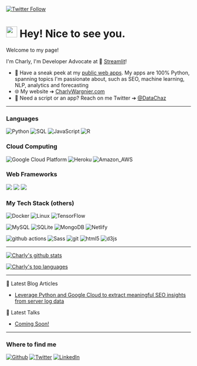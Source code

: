 
[![Twitter Follow](https://img.shields.io/twitter/follow/datachaz?label=People%20following%20me%20on%20Twitter&style=social)](https://twitter.com/intent/follow?screen_name=datachaz)

<h1><img src="https://emojis.slackmojis.com/emojis/images/1531849430/4246/blob-sunglasses.gif?1531849430" width="30"/> Hey! Nice to see you.</h1>

Welcome to my page! 

I'm Charly, I'm Developer Advocate at 🎈 [Streamlit](https://streamlit.io/)!

- 🚀 Have a sneak peek at my [public web apps](https://www.charlywargnier.com/my-public-web-apps). My apps are 100% Python, spanning topics I'm passionate about, such as SEO, machine learning, NLP, analytics and forecasting
- 🌐 My website ➔ [CharlyWargnier.com](https://www.charlywargnier.com/)
- 📱 Need a script or an app? Reach on me Twitter ➔ [@DataChaz](https://twitter.com/DataChaz)

---

### Languages

![Python](https://img.shields.io/badge/Python-3776AB?style=flat-square&logo=python&logoColor=white)
![SQL](https://img.shields.io/badge/-SQL-900?&logo=SQL)
![JavaScript](https://img.shields.io/badge/-JavaScript-000?&logo=JavaScript)
![R](https://img.shields.io/badge/R-276DC3?style=flat-square&logo=r&logoColor=white)

<h3>Cloud Computing</h3>
<p>
  
<img alt="Google Cloud Platform" src="https://img.shields.io/badge/-Google_Cloud_Platform-1a73e8?style=flat-square&logo=google-cloud&logoColor=white" />
<img alt="Heroku" src="https://img.shields.io/badge/-Heroku-430098?style=flat-square&logo=heroku&logoColor=white" />
<img alt="Amazon_AWS" src="https://img.shields.io/badge/Amazon_AWS-232F3E?style=flat-square&logo=amazon-aws&logoColor=white" />

</p>

### Web Frameworks

[![](https://img.shields.io/badge/-🎈%20Streamlit-910)](https://streamlit.io/)
![](https://img.shields.io/badge/Django-092E20?style=flat-square&logo=django&logoColor=white/)
![](https://img.shields.io/badge/Flask-000000?style=flat-square&logo=flask&logoColor=white/)
  
### My Tech Stack (others)

![Docker](https://img.shields.io/badge/-Docker-46a2f1?style=flat-square&logo=docker&logoColor=white)
![Linux](https://img.shields.io/badge/-Linux-000?&logo=Linux)
![TensorFlow](https://img.shields.io/badge/-TensorFlow-000?&logo=TensorFlow)

<p>
  
<img alt="MySQL" src="https://img.shields.io/badge/MySQL-00000F?style=flat-square&logo=mysql&logoColor=white" />
<img alt="SQLite" src="https://img.shields.io/badge/SQLite-07405E?style=flat-square&logo=sqlite&logoColor=white" />
<img alt="MongoDB" src="https://img.shields.io/badge/MongoDB-4EA94B?style=flat-square&logo=mongodb&logoColor=white" />
<img alt="Netlify" src="https://img.shields.io/badge/Netlify-00C7B7?style=flat-square&logo=netlify&logoColor=white" />

</p>

<p>
  
  <img alt="github actions" src="https://img.shields.io/badge/-Github_Actions-2088FF?style=flat-square&logo=github-actions&logoColor=white" />
  <img alt="Sass" src="https://img.shields.io/badge/-Sass-CC6699?style=flat-square&logo=sass&logoColor=white" />
  <img alt="git" src="https://img.shields.io/badge/-Git-F05032?style=flat-square&logo=git&logoColor=white" />
  <img alt="html5" src="https://img.shields.io/badge/-HTML5-E34F26?style=flat-square&logo=html5&logoColor=white" />
  <img alt="d3js" src="https://img.shields.io/badge/-D3.js-F9A03C?style=flat-square&logo=d3.js&logoColor=white" />
</p>

---

[![Charly's github stats](https://github-readme-stats.vercel.app/api?username=CharlyWargnier&theme=default)](https://github.com/anuraghazra/github-readme-stats)

[![Charly's top languages](https://github-readme-stats.vercel.app/api/top-langs/?username=CharlyWargnier&theme=default )](https://github.com/anuraghazra/github-readme-stats)

---

📘 Latest Blog Articles

<!-- BLOG-POST-LIST:START -->
- [Leverage Python and Google Cloud to extract meaningful SEO insights from server log data](https://searchengineland.com/leverage-python-and-google-cloud-to-extract-meaningful-seo-insights-from-server-log-data-329199)
<!-- BLOG-POST-LIST:END -->

📣 Latest Talks

<!-- YOUTUBE-VIDEOS-LIST:START -->
- [Coming Soon!](https://www.wordstream.com/blog/ws/2020/08/11/coming-soon-landing-page#:~:text=A%20coming%20soon%20landing%20page%20is%20a%20temporary%20landing%20page,a%20new%20product%20or%20service.&text=Because%20launching%20your%20product%20or,your%20coming%20soon%20landing%20page.)
<!-- YOUTUBE-VIDEOS-LIST:END -->

---

<h3>Where to find me</h3>
<p><a href="https://github.com/CharlyWargnier/" target="_blank"><img alt="Github" src="https://img.shields.io/badge/GitHub-%2312100E.svg?&style=for-the-badge&logo=Github&logoColor=white" /></a> <a href="https://twitter.com/DataChaz" target="_blank"><img alt="Twitter" src="https://img.shields.io/badge/twitter-%231DA1F2.svg?&style=for-the-badge&logo=twitter&logoColor=white" /></a> <a href="https://www.linkedin.com/in/charlywargnier/" target="_blank"><img alt="LinkedIn" src="https://img.shields.io/badge/linkedin-%230077B5.svg?&style=for-the-badge&logo=linkedin&logoColor=white" /></a> </a>
</p>
